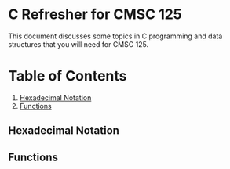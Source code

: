 # C Refresher for CMSC 125

This document discusses some topics in C programming and data structures that you will 
need for CMSC 125.

# Table of Contents

1. [Hexadecimal Notation](#Hexadecimal-Notation)
1. [Functions](#Functions)


## Hexadecimal Notation
## Functions
